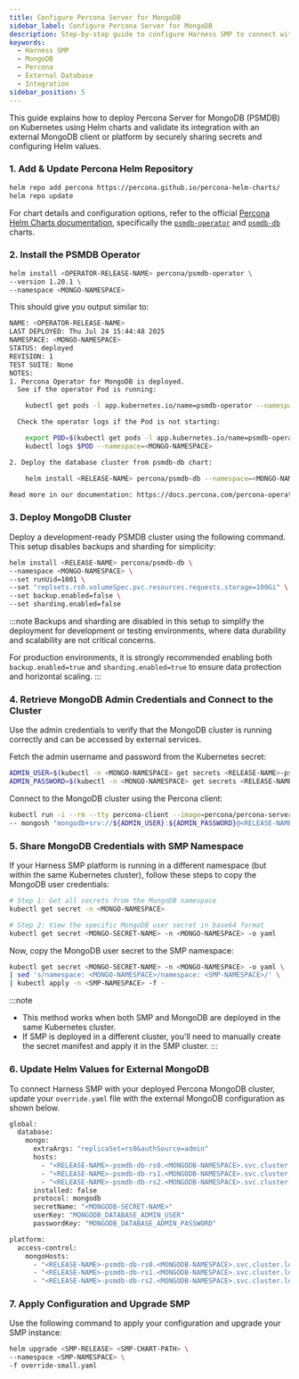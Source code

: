 ```yaml
---
title: Configure Percona Server for MongoDB
sidebar_label: Configure Percona Server for MongoDB
description: Step-by-step guide to configure Harness SMP to connect with an external Percona MongoDB instance. Includes instructions for retrieving credentials, sharing secrets, and updating Helm configuration.
keywords:
  - Harness SMP
  - MongoDB
  - Percona
  - External Database
  - Integration
sidebar_position: 5
---
```


This guide explains how to deploy Percona Server for MongoDB (PSMDB) on Kubernetes using Helm charts and validate its integration with an external MongoDB client or platform by securely sharing secrets and configuring Helm values.

### 1. Add & Update Percona Helm Repository

```bash
helm repo add percona https://percona.github.io/percona-helm-charts/
helm repo update
```

For chart details and configuration options, refer to the official [Percona Helm Charts documentation](https://percona.github.io/percona-helm-charts/), specifically the [`psmdb-operator`](https://github.com/percona/percona-helm-charts/blob/main/charts/ps-operator/README.md) and [`psmdb-db`](https://github.com/percona/percona-helm-charts/blob/main/charts/psmdb-db/README.md) charts.


### 2. Install the PSMDB Operator

```bash
helm install <OPERATOR-RELEASE-NAME> percona/psmdb-operator \   
--version 1.20.1 \   
--namespace <MONGO-NAMESPACE>
```

This should give you output similar to:

```bash
NAME: <OPERATOR-RELEASE-NAME>
LAST DEPLOYED: Thu Jul 24 15:44:48 2025
NAMESPACE: <MONGO-NAMESPACE>
STATUS: deployed
REVISION: 1
TEST SUITE: None
NOTES:
1. Percona Operator for MongoDB is deployed.
  See if the operator Pod is running:

    kubectl get pods -l app.kubernetes.io/name=psmdb-operator --namespace <MONGO-NAMESPACE>

  Check the operator logs if the Pod is not starting:

    export POD=$(kubectl get pods -l app.kubernetes.io/name=psmdb-operator --namespace <MONGO-NAMESPACE> --output name)
    kubectl logs $POD --namespace=<MONGO-NAMESPACE>

2. Deploy the database cluster from psmdb-db chart:

    helm install <RELEASE-NAME> percona/psmdb-db --namespace=<MONGO-NAMESPACE>

Read more in our documentation: https://docs.percona.com/percona-operator-for-mongodb/
```

### 3. Deploy MongoDB Cluster

Deploy a development-ready PSMDB cluster using the following command. This setup disables backups and sharding for simplicity:

```bash
helm install <RELEASE-NAME> percona/psmdb-db \   
--namespace <MONGO-NAMESPACE> \   
--set runUid=1001 \   
--set "replsets.rs0.volumeSpec.pvc.resources.requests.storage=100Gi" \   
--set backup.enabled=false \   
--set sharding.enabled=false
```

:::note
Backups and sharding are disabled in this setup to simplify the deployment for development or testing environments, where data durability and scalability are not critical concerns.

For production environments, it is strongly recommended enabling both `backup.enabled=true` and `sharding.enabled=true` to ensure data protection and horizontal scaling.
:::

### 4. Retrieve MongoDB Admin Credentials and Connect to the Cluster

Use the admin credentials to verify that the MongoDB cluster is running correctly and can be accessed by external services.

Fetch the admin username and password from the Kubernetes secret:

```bash
ADMIN_USER=$(kubectl -n <MONGO-NAMESPACE> get secrets <RELEASE-NAME>-psmdb-db-secrets -o jsonpath="{.data.MONGODB_USER_ADMIN_USER}" | base64 --decode)
ADMIN_PASSWORD=$(kubectl -n <MONGO-NAMESPACE> get secrets <RELEASE-NAME>-psmdb-db-secrets -o jsonpath="{.data.MONGODB_USER_ADMIN_PASSWORD}" | base64 --decode)
```

Connect to the MongoDB cluster using the Percona client:

```bash
kubectl run -i --rm --tty percona-client --image=percona/percona-server-mongodb:7.0 --restart=Never \
-- mongosh "mongodb+srv://${ADMIN_USER}:${ADMIN_PASSWORD}@<RELEASE-NAME>-psmdb-db-rs0.<MONGO-NAMESPACE>.svc.cluster.local/admin?replicaSet=rs0&ssl=false"
```

### 5. Share MongoDB Credentials with SMP Namespace

If your Harness SMP platform is running in a different namespace (but within the same Kubernetes cluster), follow these steps to copy the MongoDB user credentials:

```bash
# Step 1: Get all secrets from the MongoDB namespace
kubectl get secret -n <MONGO-NAMESPACE>

# Step 2: View the specific MongoDB user secret in base64 format
kubectl get secret <MONGO-SECRET-NAME> -n <MONGO-NAMESPACE> -o yaml
```

Now, copy the MongoDB user secret to the SMP namespace:

```bash
kubectl get secret <MONGO-SECRET-NAME> -n <MONGO-NAMESPACE> -o yaml \
| sed 's/namespace: <MONGO-NAMESPACE>/namespace: <SMP-NAMESPACE>/' \
| kubectl apply -n <SMP-NAMESPACE> -f -
```

:::note
* This method works when both SMP and MongoDB are deployed in the same Kubernetes cluster.
* If SMP is deployed in a different cluster, you'll need to manually create the secret manifest and apply it in the SMP cluster.
:::

### 6. Update Helm Values for External MongoDB

To connect Harness SMP with your deployed Percona MongoDB cluster, update your `override.yaml` file with the external MongoDB configuration as shown below.

```bash
global:
  database:
    mongo:
      extraArgs: "replicaSet=rs0&authSource=admin"
      hosts:
        - "<RELEASE-NAME>-psmdb-db-rs0.<MONGODB-NAMESPACE>.svc.cluster.local:27017"
        - "<RELEASE-NAME>-psmdb-db-rs1.<MONGODB-NAMESPACE>.svc.cluster.local:27017"
        - "<RELEASE-NAME>-psmdb-db-rs2.<MONGODB-NAMESPACE>.svc.cluster.local:27017"
      installed: false
      protocol: mongodb
      secretName: "<MONGODB-SECRET-NAME>"
      userKey: "MONGODB_DATABASE_ADMIN_USER"
      passwordKey: "MONGODB_DATABASE_ADMIN_PASSWORD"

platform:
  access-control:
    mongoHosts:
      - "<RELEASE-NAME>-psmdb-db-rs0.<MONGODB-NAMESPACE>.svc.cluster.local:27017"
      - "<RELEASE-NAME>-psmdb-db-rs1.<MONGODB-NAMESPACE>.svc.cluster.local:27017"
      - "<RELEASE-NAME>-psmdb-db-rs2.<MONGODB-NAMESPACE>.svc.cluster.local:27017"
```

### 7. Apply Configuration and Upgrade SMP

Use the following command to apply your configuration and upgrade your SMP instance:

```bash
helm upgrade <SMP-RELEASE> <SMP-CHART-PATH> \
--namespace <SMP-NAMESPACE> \
-f override-small.yaml
```
